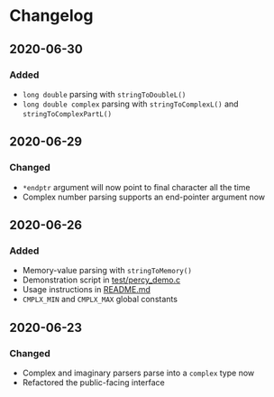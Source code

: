 # Changelog

## 2020-06-30
### Added
- `long double` parsing with `stringToDoubleL()`
- `long double complex` parsing with `stringToComplexL()` and `stringToComplexPartL()`

## 2020-06-29
### Changed
- `*endptr` argument will now point to final character all the time
- Complex number parsing supports an end-pointer argument now

## 2020-06-26
### Added
- Memory-value parsing with `stringToMemory()`
- Demonstration script in [test/percy_demo.c](test/percy_demo.c)
- Usage instructions in [README.md](README.md)
- `CMPLX_MIN` and `CMPLX_MAX` global constants

## 2020-06-23
### Changed
- Complex and imaginary parsers parse into a `complex` type now
- Refactored the public-facing interface